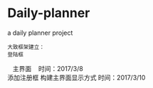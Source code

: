 # Daily-planner
a daily planner project

    大致框架建立：
    登陆框
    主界面
    时间：2017/3/8    
    添加注册框
    构建主界面显示方式
    时间：2017/3/10
